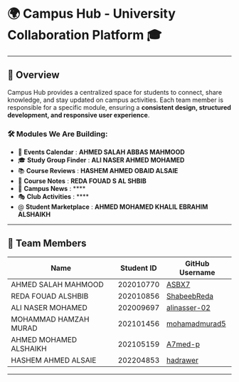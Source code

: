 # 🌍 Campus Hub - University Collaboration Platform 🎓  

---

## 📖 Overview  

Campus Hub provides a centralized space for students to connect, share knowledge, and stay updated on campus activities. Each team member is responsible for a specific module, ensuring a **consistent design, structured development, and responsive user experience**.  

### 🛠️ Modules We Are Building:  
- 📅 **Events Calendar** : **AHMED SALAH ABBAS MAHMOOD**  
- 🎓 **Study Group Finder**  : **ALI NASER AHMED MOHAMED**
- 📚 **Course Reviews**  : **HASHEM AHMED OBAID ALSAIE**
- 📝 **Course Notes**  : **REDA FOUAD S AL SHBIB**
- 📰 **Campus News**  : ****
- 🎭 **Club Activities**   : **** 
- @   **Student Marketplace** : **AHMED MOHAMED KHALIL EBRAHIM ALSHAIKH**

---

## 👥 Team Members  

| **Name**                  | **Student ID**  | **GitHub Username** |
|---------------------------|---------------|---------------------|
| AHMED SALAH MAHMOOD       | 202010770     | [ASBX7](https://github.com/ASBX7) |
| REDA FOUAD ALSHBIB        | 202010856     | [ShabeebReda](https://github.com/ShabeebReda) |
| ALI NASER MOHAMED         | 202009697     | [alinasser-02](https://github.com/alinasser-02) |
| MOHAMMAD HAMZAH MURAD     | 202101456     | [mohamadmurad5](https://github.com/mohamadmurad5) |
| AHMED MOHAMED ALSHAIKH    | 202105159     | [A7med-p](https://github.com/A7med-p) |
| HASHEM AHMED ALSAIE       | 202204853     | [hadrawer](https://github.com/Hadrawer) |

---
